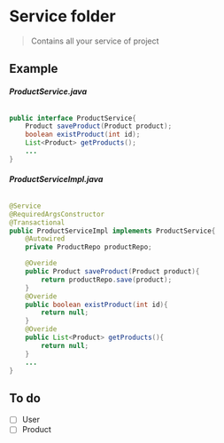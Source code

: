 # Service folder

> Contains all your service of project

## Example

###### **_ProductService.java_**

```java
public interface ProductService{
    Product saveProduct(Product product);
    boolean existProduct(int id);
    List<Product> getProducts();
    ...
}

```
###### **_ProductServiceImpl.java_**

```java
@Service
@RequiredArgsConstructor
@Transactional
public ProductServiceImpl implements ProductService{
    @Autowired
    private ProductRepo productRepo;

    @Overide
    public Product saveProduct(Product product){
        return productRepo.save(product);
    }
    @Overide
    public boolean existProduct(int id){
        return null;
    }
    @Overide
    public List<Product> getProducts(){
        return null;
    }
    ...
}

```
## To do
- [ ] User
- [ ] Product